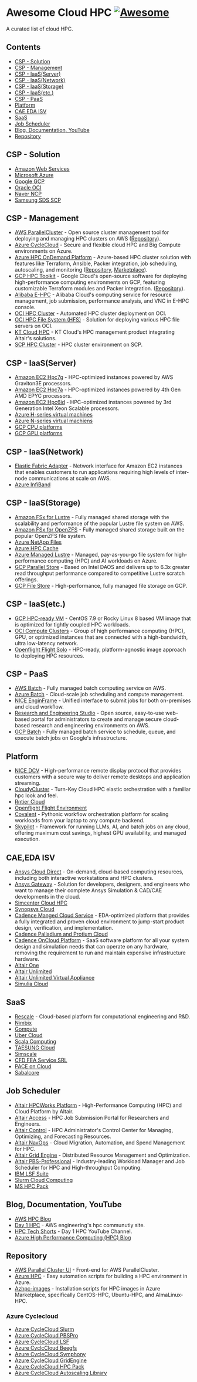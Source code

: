 
# Awesome Cloud HPC [![Awesome](https://awesome.re/badge.svg)](https://awesome.re) 

A curated list of cloud HPC.

## Contents

- [CSP - Solution](#CSP---Solution)
- [CSP - Management](#CSP---Management)
- [CSP - IaaS(Server)](#CSP---IaaS(Server))
- [CSP - IaaS(Network)](#CSP---IaaS(Network))
- [CSP - IaaS(Storage)](#CSP---IaaS(Storage))
- [CSP - IaaS(etc.)](#CSP---IaaS(etc.))
- [CSP - PaaS](#CSP---PaaS)
- [Platform](#Platform)
- [CAE,EDA ISV](#CAE,EDA-ISV)
- [SaaS](#SaaS)
- [Job Scheduler](#Job-Scheduler)
- [Blog, Documentation, YouTube](#Blog,-Documentation,-YouTube)
- [Repository](#Repository)

## CSP - Solution

- [Amazon Web Services](https://aws.amazon.com/hpc/)
- [Microsoft Azure](https://azure.microsoft.com/en-us/solutions/high-performance-computing)
- [Google GCP](https://cloud.google.com/solutions/hpc)
- [Oracle OCI](https://www.oracle.com/cloud/hpc/)
- [Naver NCP](https://www.ncloud.com/solution/type/hpc)
- [Samsung SDS SCP](https://cloud.samsungsds.com/serviceportal/offerings/hpc.html)

## CSP - Management

- [AWS ParallelCluster](https://aws.amazon.com/hpc/parallelcluster/) - Open source cluster management tool for deploying and managing HPC clusters on AWS ([Repository](https://github.com/aws/aws-parallelcluster)).
- [Azure CycleCloud](https://learn.microsoft.com/en-us/azure/cyclecloud/) - Secure and flexible cloud HPC and Big Compute environments on Azure.
- [Azure HPC OnDemand Platform](https://azure.github.io/az-hop/) - Azure-based HPC cluster solution with features like Terraform, Ansible, Packer integration, job scheduling, autoscaling, and monitoring ([Repository](https://github.com/Azure/az-hop), [Marketplace](https://azuremarketplace.microsoft.com/marketplace/apps/azhpc.azhop)).
- [GCP HPC Toolkit](https://cloud.google.com/hpc-toolkit) - Google Cloud's open-source software for deploying high-performance computing environments on GCP, featuring customizable Terraform modules and Packer integration. ([Repository](https://github.com/GoogleCloudPlatform/hpc-toolkit)).
- [Alibaba E-HPC](https://www.alibabacloud.com/product/ehpc) - Alibaba Cloud's computing service for resource management, job submission, performance analysis, and VNC in E-HPC console.
- [OCI HPC Cluster](https://cloudmarketplace.oracle.com/marketplace/listing/67628143) - Automated HPC cluster deployment on OCI.
- [OCI HPC File System (HFS)](https://cloudmarketplace.oracle.com/marketplace/listing/75560175) - Solution for deploying various HPC file servers on OCI. 
- [KT Cloud HPC](https://cloud.kt.com/product/productDetail?prodId=P000000015) - KT Cloud's HPC management product integrating Altair's solutions.
- [SCP HPC Cluster](https://www.samsungsds.com/en/compute-hpccluster/hpccluster.html) - HPC cluster environment on SCP.

## CSP - IaaS(Server) 

- [Amazon EC2 Hpc7g](https://aws.amazon.com/ec2/instance-types/hpc7g/) - HPC-optimized instances powered by AWS Graviton3E processors.
- [Amazon EC2 Hpc7a](https://aws.amazon.com/ec2/instance-types/hpc7a/) - HPC-optimized instances powered by 4th Gen AMD EPYC processors.
- [Amazon EC2 Hpc6id](https://aws.amazon.com/ec2/instance-types/hpc6i/) - HPC-optimized instances powered by 3rd Generation Intel Xeon Scalable processors.
- [Azure H-series virtual machines](https://learn.microsoft.com/en-us/azure/virtual-machines/sizes-hpc) 
- [Azure N-series virtual machiens](https://learn.microsoft.com/en-us/azure/virtual-machines/sizes-gpu) 
- [GCP CPU platforms](https://cloud.google.com/compute/docs/cpu-platforms)
- [GCP GPU platforms](https://cloud.google.com/compute/docs/gpus)
 
## CSP - IaaS(Network)

- [Elastic Fabric Adapter](https://aws.amazon.com/hpc/efa/) - Network interface for Amazon EC2 instances that enables customers to run applications requiring high levels of inter-node communications at scale on AWS.
- [Azure InfiBand](https://learn.microsoft.com/en-us/azure/virtual-machines/extensions/enable-infiniband)

## CSP - IaaS(Storage)
- [Amazon FSx for Lustre](https://aws.amazon.com/fsx/lustre/) - Fully managed shared storage with the scalability and performance of the popular Lustre file system on AWS.
- [Amazon FSx for OpenZFS](https://aws.amazon.com/fsx/openzfs/) - Fully managed shared storage built on the popular OpenZFS file system.
- [Azure NetApp Files](https://azure.microsoft.com/en-us/products/netapp/)
- [Azure HPC Cache](https://azure.microsoft.com/en-us/products/hpc-cache)
- [Azure Managed Lustre](https://azure.microsoft.com/en-us/products/managed-lustre) - Managed, pay-as-you-go file system for high-performance computing (HPC) and AI workloads on Azure.
- [GCP Parallel Store](https://cloud.google.com/parallelstore) - Based on Intel DAOS and delivers up to 6.3x greater read throughput performance compared to competitive Lustre scratch offerings.
- [GCP File Store](https://cloud.google.com/filestore) - High-performance, fully managed file storage on GCP.

## CSP - IaaS(etc.)
- [GCP HPC-ready VM](https://cloud.google.com/compute/docs/instances/create-hpc-vm) - CentOS 7.9 or Rocky Linux 8 based VM image that is optimized for tightly coupled HPC workloads.
- [OCI Compute Clusters](https://docs.oracle.com/en-us/iaas/Content/Compute/Tasks/compute-clusters.htm) - Group of high performance computing (HPC), GPU, or optimized instances that are connected with a high-bandwidth, ultra low-latency network. 
- [Openflight Flight Solo](https://www.openflighthpc.org/latest/docs/flight-solo/) - HPC-ready, platform-agnostic image approach to deploying HPC resources.

## CSP - PaaS 

- [AWS Batch](https://aws.amazon.com/batch/) - Fully managed batch computing service on AWS.
- [Azure Batch](https://azure.microsoft.com/en-us/products/batch/) - Cloud-scale job scheduling and compute management.
- [NICE EnginFrame](https://aws.amazon.com/hpc/enginframe/) - Unified interface to submit jobs for both on-premises and cloud workflow.
- [Research and Engineering Studio](https://aws.amazon.com/hpc/res/) - Open source, easy-to-use web-based portal for administrators to create and manage secure cloud-based research and engineering environments on AWS.
- [GCP Batch](https://cloud.google.com/batch/) - Fully managed batch service to schedule, queue, and execute batch jobs on Google's infrastructure.

## Platform

- [NICE DCV](https://aws.amazon.com/ko/hpc/dcv/) - High-performance remote display protocol that provides customers with a secure way to deliver remote desktops and application streaming.
- [CloudyCluster](https://cloudycluster.com) - Turn-Key Cloud HPC elastic orchestration with a familiar hpc look and feel.
- [Rntier Cloud](https://www.rntiercloud.com)
- [Openflight Flight Environment](https://www.openflighthpc.org/latest/docs/flight-environment/)  
- [Covalent](https://www.covalent.xyz) - Pythonic workflow orchestration platform for scaling workloads from your laptop to any compute backend.
- [Skypilot](https://skypilot.readthedocs.io) - Framework for running LLMs, AI, and batch jobs on any cloud, offering maximum cost savings, highest GPU availability, and managed execution.


## CAE,EDA ISV

- [Ansys Cloud Direct](https://www.ansys.com/products/cloud/ansys-cloud) - On-demand, cloud-based computing resources, including both interactive workstations and HPC clusters.
- [Ansys Gateway](https://www.ansys.com/products/cloud/ansys-gateway) - Solution for developers, designers, and engineers who want to manage their complete Ansys Simulation & CAD/CAE developments in the cloud.
- [Simcenter Cloud HPC](https://plm.sw.siemens.com/en-US/simcenter/integration-solutions/cloud-hpc) 
- [Synopsys Cloud](https://www.synopsys.com/cloud.html)
- [Cadence Manged Cloud Service](https://www.cadence.com/en_US/home/solutions/cadence-cloud/managed-cloud-service.html) - EDA-optimized platform that provides a fully integrated and proven cloud environment to jump-start product design, verification, and implementation.
- [Cadence Palladium and Protium Cloud](https://www.cadence.com/en_US/home/solutions/cadence-cloud/palladium-protium-cloud.html)
- [Cadence OnCloud Platform](https://www.cadence.com/en_US/home/solutions/cadence-cloud/oncloud.html) - SaaS software platform for all your system design and simulation needs that can operate on any hardware, removing the requirement to run and maintain expensive infrastructure hardware.
- [Altair One](https://altair.com/altair-one) 
- [Altair Unlimited](https://altair.com/altair-unlimited)
- [Altair Unlimited Virtual Appliance](https://altair.com/altair-unlimited-virtual-appliance)
- [Simulia Cloud](https://www.3ds.com/products-services/simulia/products/simulia-cloud)


## SaaS

- [Rescale](https://rescale.com) - Cloud-based platform for computational engineering and R&D.
- [Nimbix](https://www.nimbix.net)  
- [Gompute](https://www.atnorth.com/hpc/gompute)
- [Uber Cloud](https://www.theubercloud.com)
- [Scala Computing](https://www.scalacomputing.com)
- [TAESUNG Cloud](https://www.etsne.com/CloudService)
- [Simscale](https://www.simscale.com)
- [CFD FEA Service SRL](https://cfdfeaservice.it)
- [PACE on Cloud](https://landing.pace-on-cloud.com)
- [Sabalcore](https://www.sabalcore.com)

## Job Scheduler

- [Altair HPCWorks Platform](https://altair.com/altair-hpcworks) - High-Performance Computing (HPC) and Cloud Platform by Altair.
- [Altair Access](https://altair.com/access) - HPC Job Submission Portal for Researchers and Engineers.
- [Altair Control](https://altair.com/control) - HPC Administrator's Control Center for Managing, Optimizing, and Forecasting Resources.
- [Altair NavOps](https://altair.com/altair-navops) - Cloud Migration, Automation, and Spend Management for HPC.
- [Altair Grid Engine](https://altair.com/grid-engine) - Distributed Resource Management and Optimization.
- [Altair PBS-Professional](https://altair.com/pbs-professional) - Industry-leading Workload Manager and Job Scheduler for HPC and High-throughput Computing.
- [IBM LSF Suite](https://www.ibm.com/products/hpc-workload-management)
- [Slurm Cloud Computing](https://slurm.schedmd.com/elastic_computing.html)
- [MS HPC Pack](https://learn.microsoft.com/en-us/powershell/high-performance-computing/overview?view=hpc19-ps) 

## Blog, Documentation, YouTube

- [AWS HPC Blog](https://aws.amazon.com/blogs/hpc/)
- [Day 1 HPC](https://day1hpc.com) - AWS engineering's hpc communutiy site.
- [HPC Tech Shorts](https://www.youtube.com/channel/UChSIn5kcWQvJxW17KIjdLVw) - Day 1 HPC YouTube Channel.
- [Azure High Performance Computing (HPC) Blog](https://techcommunity.microsoft.com/t5/azure-high-performance-computing/bg-p/AzureHighPerformanceComputingBlog)


## Repository

- [AWS Parallel Cluster UI](https://github.com/aws/aws-parallelcluster-ui) - Front-end for AWS ParallelCluster.
- [Azure HPC](https://github.com/Azure/azurehpc) - Easy automation scripts for building a HPC environment in Azure.
- [Azhpc-images](https://github.com/Azure/azhpc-images) - Installation scripts for HPC images in Azure Marketplace, specifically CentOS-HPC, Ubuntu-HPC, and AlmaLinux-HPC.

### Azure Cyclecloud
- [Azure CycleCloud Slurm](https://github.com/Azure/cyclecloud-slurm)
- [Azure CycleCloud PBSPro](https://github.com/Azure/cyclecloud-pbspro)
- [Azure CycleCloud LSF](https://github.com/Azure/cyclecloud-lsf)
- [Azure CyclcCloud Beegfs](https://github.com/Azure/cyclecloud-beegfs)
- [Azure CycleCloud Symphony](https://github.com/Azure/cyclecloud-symphony)
- [Azure CycleCloud GridEngine](https://github.com/Azure/cyclecloud-gridengine)
- [Azure CycleCloud HPC Pack](https://github.com/Azure/cyclecloud-hpcpack)
- [Azure CycleCloud Autoscaling Library](https://github.com/Azure/cyclecloud-scalelib)


